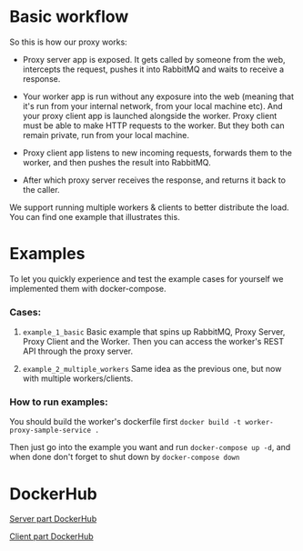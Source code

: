 


# Basic workflow

So this is how our proxy works:

* Proxy server app is exposed. It gets called by someone from the web, intercepts the request, pushes it into RabbitMQ and waits to receive a response.

* Your worker app is run without any exposure into the web (meaning that it's run from your internal network, from your local machine etc). And your proxy client app is launched alongside the worker. Proxy client must be able to make HTTP requests to the worker. But they both can remain private, run from your local machine. 

* Proxy client app listens to new incoming requests, forwards them to the worker, and then pushes the result into RabbitMQ.

* After which proxy server receives the response, and returns it back to the caller. 



We support running multiple workers & clients to better distribute the load. You can find one example that illustrates this.



# Examples

To let you quickly experience and test the example cases for yourself we implemented them with docker-compose.

### Cases:
1. `example_1_basic` Basic example that spins up RabbitMQ, Proxy Server, Proxy Client and the Worker. Then you can access the worker's REST API through the proxy server.

2. `example_2_multiple_workers` Same idea as the previous one, but now with multiple workers/clients.

### How to run examples:

You should build the worker's dockerfile first `docker build -t worker-proxy-sample-service .`

Then just go into the example you want and run `docker-compose up -d`, and when done don't forget to shut down by `docker-compose down`



 
# DockerHub
[Server part DockerHub](https://hub.docker.com/repository/docker/jpleorx/worker-proxy-server)

[Client part DockerHub](https://hub.docker.com/repository/docker/jpleorx/worker-proxy-client) 
